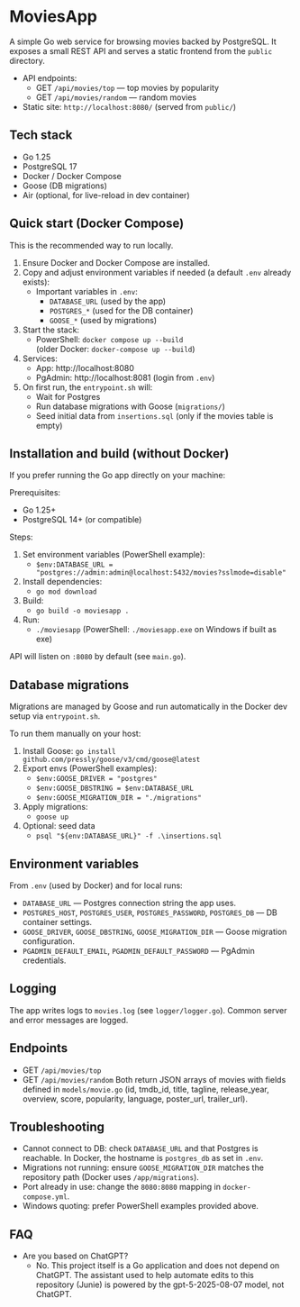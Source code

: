 # MoviesApp

A simple Go web service for browsing movies backed by PostgreSQL. It exposes a small REST API and serves a static frontend from the `public` directory.

- API endpoints:
  - GET `/api/movies/top` — top movies by popularity
  - GET `/api/movies/random` — random movies
- Static site: `http://localhost:8080/` (served from `public/`)

## Tech stack
- Go 1.25
- PostgreSQL 17
- Docker / Docker Compose
- Goose (DB migrations)
- Air (optional, for live-reload in dev container)

## Quick start (Docker Compose)
This is the recommended way to run locally.

1. Ensure Docker and Docker Compose are installed.
2. Copy and adjust environment variables if needed (a default `.env` already exists):
   - Important variables in `.env`:
     - `DATABASE_URL` (used by the app)
     - `POSTGRES_*` (used for the DB container)
     - `GOOSE_*` (used by migrations)
3. Start the stack:
   - PowerShell: `docker compose up --build`  
     (older Docker: `docker-compose up --build`)
4. Services:
   - App: http://localhost:8080
   - PgAdmin: http://localhost:8081 (login from `.env`)
5. On first run, the `entrypoint.sh` will:
   - Wait for Postgres
   - Run database migrations with Goose (`migrations/`)
   - Seed initial data from `insertions.sql` (only if the movies table is empty)

## Installation and build (without Docker)
If you prefer running the Go app directly on your machine:

Prerequisites:
- Go 1.25+
- PostgreSQL 14+ (or compatible)

Steps:
1. Set environment variables (PowerShell example):
   - `$env:DATABASE_URL = "postgres://admin:admin@localhost:5432/movies?sslmode=disable"`
2. Install dependencies:
   - `go mod download`
3. Build:
   - `go build -o moviesapp .`
4. Run:
   - `./moviesapp` (PowerShell: `./moviesapp.exe` on Windows if built as exe)

API will listen on `:8080` by default (see `main.go`).

## Database migrations
Migrations are managed by Goose and run automatically in the Docker dev setup via `entrypoint.sh`.

To run them manually on your host:
1. Install Goose: `go install github.com/pressly/goose/v3/cmd/goose@latest`
2. Export envs (PowerShell examples):
   - `$env:GOOSE_DRIVER = "postgres"`
   - `$env:GOOSE_DBSTRING = $env:DATABASE_URL`
   - `$env:GOOSE_MIGRATION_DIR = "./migrations"`
3. Apply migrations:
   - `goose up`
4. Optional: seed data
   - `psql "${env:DATABASE_URL}" -f .\insertions.sql`

## Environment variables
From `.env` (used by Docker) and for local runs:
- `DATABASE_URL` — Postgres connection string the app uses.
- `POSTGRES_HOST`, `POSTGRES_USER`, `POSTGRES_PASSWORD`, `POSTGRES_DB` — DB container settings.
- `GOOSE_DRIVER`, `GOOSE_DBSTRING`, `GOOSE_MIGRATION_DIR` — Goose migration configuration.
- `PGADMIN_DEFAULT_EMAIL`, `PGADMIN_DEFAULT_PASSWORD` — PgAdmin credentials.

## Logging
The app writes logs to `movies.log` (see `logger/logger.go`). Common server and error messages are logged.

## Endpoints
- GET `/api/movies/top`
- GET `/api/movies/random`
Both return JSON arrays of movies with fields defined in `models/movie.go` (id, tmdb_id, title, tagline, release_year, overview, score, popularity, language, poster_url, trailer_url).

## Troubleshooting
- Cannot connect to DB: check `DATABASE_URL` and that Postgres is reachable. In Docker, the hostname is `postgres_db` as set in `.env`.
- Migrations not running: ensure `GOOSE_MIGRATION_DIR` matches the repository path (Docker uses `/app/migrations`).
- Port already in use: change the `8080:8080` mapping in `docker-compose.yml`.
- Windows quoting: prefer PowerShell examples provided above.

## FAQ
- Are you based on ChatGPT?
  - No. This project itself is a Go application and does not depend on ChatGPT. The assistant used to help automate edits to this repository (Junie) is powered by the gpt-5-2025-08-07 model, not ChatGPT.
